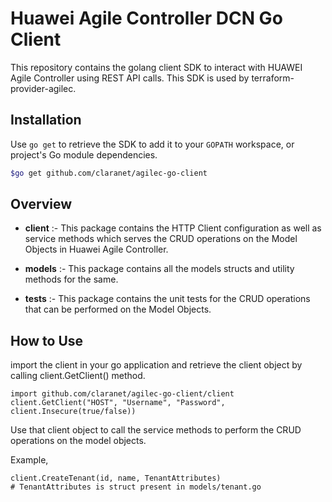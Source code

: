 # Huawei Agile Controller DCN Go Client

This repository contains the golang client SDK to interact with HUAWEI Agile Controller using REST API calls. This SDK is used by terraform-provider-agilec.

## Installation ##

Use `go get` to retrieve the SDK to add it to your `GOPATH` workspace, or project's Go module dependencies.

```sh
$go get github.com/claranet/agilec-go-client
```

## Overview ##

* <strong>client</strong> :- This package contains the HTTP Client configuration as well as service methods which serves the CRUD operations on the Model Objects in Huawei Agile Controller.

* <strong>models</strong> :- This package contains all the models structs and utility methods for the same.

* <strong>tests</strong> :- This package contains the unit tests for the CRUD operations that can be performed on the Model Objects.

## How to Use ##

import the client in your go application and retrieve the client object by calling client.GetClient() method.

```golang
import github.com/claranet/agilec-go-client/client
client.GetClient("HOST", "Username", "Password", client.Insecure(true/false))
```

Use that client object to call the service methods to perform the CRUD operations on the model objects.

Example,

```golang
client.CreateTenant(id, name, TenantAttributes)
# TenantAttributes is struct present in models/tenant.go
```
